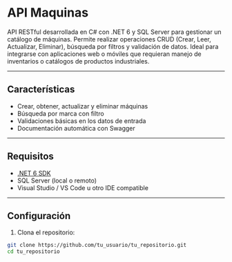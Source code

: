 # API Maquinas

API RESTful desarrollada en C# con .NET 6 y SQL Server para gestionar un catálogo de máquinas. Permite realizar operaciones CRUD (Crear, Leer, Actualizar, Eliminar), búsqueda por filtros y validación de datos. Ideal para integrarse con aplicaciones web o móviles que requieran manejo de inventarios o catálogos de productos industriales.

---

## Características

- Crear, obtener, actualizar y eliminar máquinas
- Búsqueda por marca con filtro
- Validaciones básicas en los datos de entrada
- Documentación automática con Swagger

---

## Requisitos

- [.NET 6 SDK](https://dotnet.microsoft.com/download/dotnet/6.0)
- SQL Server (local o remoto)
- Visual Studio / VS Code u otro IDE compatible

---

## Configuración

1. Clona el repositorio:

```bash
git clone https://github.com/tu_usuario/tu_repositorio.git
cd tu_repositorio
